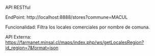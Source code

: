 API RESTful

EndPoint:
http://localhost:8888/stores?commune=MACUL

Funcionalidad:
Filtra los locales comerciales por nombre de comuna.

API Externa:
https://farmanet.minsal.cl/maps/index.php/ws/getLocalesRegion?id_region=7&format=json
